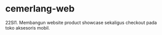 # cemerlang-web
22SI1. Membangun website product showcase sekaligus checkout pada toko aksesoris mobil.
